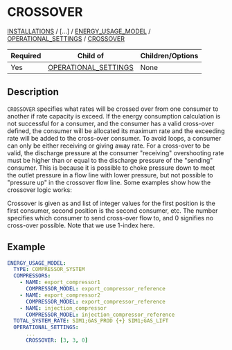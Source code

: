 # CROSSOVER

[INSTALLATIONS](/about/references/INSTALLATIONS.md) /
[...] / [ENERGY_USAGE_MODEL](/about/references/ENERGY_USAGE_MODEL.md) / 
[OPERATIONAL_SETTINGS](/about/references/OPERATIONAL_SETTINGS.md) / [CROSSOVER](/about/references/COMPRESSOR_MODEL.md)

| Required | Child of                                                                   | Children/Options |
|----------|----------------------------------------------------------------------------|------------------|
| Yes      | [OPERATIONAL_SETTINGS](/about/references/OPERATIONAL_SETTINGS.md) | None             |

## Description

`CROSSOVER` specifies what rates will be crossed over from one consumer to another if rate capacity is exceed.
If the energy consumption calculation is not successful for a consumer, and the consumer has a valid cross-over defined, the consumer will be allocated its maximum rate and the exceeding rate will be added to the cross-over consumer.
To avoid loops, a consumer can only be either receiving or giving away rate. For a cross-over to be valid, the discharge pressure at the consumer "receiving" overshooting rate must be higher than or equal to the discharge pressure of the "sending" consumer. This is because it is possible to choke pressure down to meet the outlet pressure in a flow line with lower pressure, but not possible to "pressure up" in the crossover flow line. Some examples show how the crossover logic works:

Crossover is given as and list of integer values for the first position is the first consumer, second position is the second consumer, etc. The number specifies which consumer to send cross-over flow to, and 0 signifies no cross-over possible. Note that we use 1-index here.

## Example

~~~~yaml
ENERGY_USAGE_MODEL:
  TYPE: COMPRESSOR_SYSTEM
  COMPRESSORS:
    - NAME: export_compressor1
      COMPRESSOR_MODEL: export_compressor_reference
    - NAME: export_compressor2
      COMPRESSOR_MODEL: export_compressor_reference
    - NAME: injection_compressor
      COMPRESSOR_MODEL: injection_compressor_reference
  TOTAL_SYSTEM_RATE: SIM1;GAS_PROD {+} SIM1;GAS_LIFT
  OPERATIONAL_SETTINGS:
      ...
      CROSSOVER: [3, 3, 0]
~~~~
